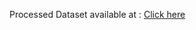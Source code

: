 Processed Dataset available at : [Click here](https://drive.google.com/drive/folders/1nFyzD4wvFbvOL6Yx_JBUqxIKRZbwX_Z1?usp=sharing)
